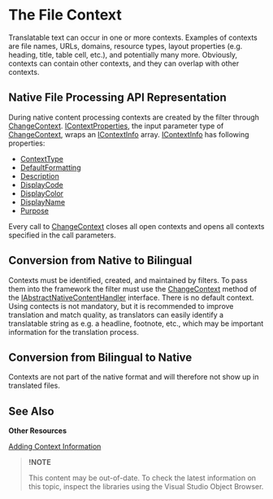 The File Context
==

Translatable text can occur in one or more contexts. Examples of contexts are file names, URLs, domains, resource types, layout properties (e.g. heading, title, table cell, etc.), and potentially many more. Obviously, contexts can contain other contexts, and they can overlap with other contexts.

Native File Processing API Representation
--

During native content processing contexts are created by the filter through [ChangeContext](../../api/filetypesupport/Sdl.FileTypeSupport.Framework.NativeApi.IAbstractNativeContentHandler.yml#Sdl_FileTypeSupport_Framework_NativeApi_IAbstractNativeContentHandler_ChangeContext_Sdl_FileTypeSupport_Framework_NativeApi_IContextProperties_). [IContextProperties](../../api/filetypesupport/Sdl.FileTypeSupport.Framework.NativeApi.IContextProperties.yml), the input parameter type of [ChangeContext](../../api/filetypesupport/Sdl.FileTypeSupport.Framework.NativeApi.IAbstractNativeContentHandler.yml#Sdl_FileTypeSupport_Framework_NativeApi_IAbstractNativeContentHandler_ChangeContext_Sdl_FileTypeSupport_Framework_NativeApi_IContextProperties_), wraps an [IContextInfo](../../api/filetypesupport/Sdl.FileTypeSupport.Framework.NativeApi.IContextInfo.yml) array. [IContextInfo](../../api/filetypesupport/Sdl.FileTypeSupport.Framework.NativeApi.IContextInfo.yml) has following properties:

* [ContextType](../../api/filetypesupport/Sdl.FileTypeSupport.Framework.NativeApi.IContextInfo.yml#Sdl_FileTypeSupport_Framework_NativeApi_IContextInfo_ContextType)
* [DefaultFormatting](../../api/filetypesupport/Sdl.FileTypeSupport.Framework.NativeApi.IContextInfo.yml#Sdl_FileTypeSupport_Framework_NativeApi_IContextInfo_DefaultFormatting)
* [Description](../../api/filetypesupport/Sdl.FileTypeSupport.Framework.NativeApi.IContextInfo.yml#Sdl_FileTypeSupport_Framework_NativeApi_IContextInfo_Description)
* [DisplayCode](../../api/filetypesupport/Sdl.FileTypeSupport.Framework.NativeApi.IContextInfo.yml#Sdl_FileTypeSupport_Framework_NativeApi_IContextInfo_DisplayCode)
* [DisplayColor](../../api/filetypesupport/Sdl.FileTypeSupport.Framework.NativeApi.IContextInfo.yml#Sdl_FileTypeSupport_Framework_NativeApi_IContextInfo_DisplayColor)
* [DisplayName](../../api/filetypesupport/Sdl.FileTypeSupport.Framework.NativeApi.IContextInfo.yml#Sdl_FileTypeSupport_Framework_NativeApi_IContextInfo_DisplayName)
* [Purpose](../../api/filetypesupport/Sdl.FileTypeSupport.Framework.NativeApi.IContextInfo.yml#Sdl_FileTypeSupport_Framework_NativeApi_IContextInfo_Purpose)

Every call to [ChangeContext](../../api/filetypesupport/Sdl.FileTypeSupport.Framework.NativeApi.IAbstractNativeContentHandler.yml#Sdl_FileTypeSupport_Framework_NativeApi_IAbstractNativeContentHandler_ChangeContext_Sdl_FileTypeSupport_Framework_NativeApi_IContextProperties_) closes all open contexts and opens all contexts specified in the call parameters.

Conversion from Native to Bilingual
--

Contexts must be identified, created, and maintained by filters. To pass them into the framework the filter must use the [ChangeContext](../../api/filetypesupport/Sdl.FileTypeSupport.Framework.NativeApi.IAbstractNativeContentHandler.yml#Sdl_FileTypeSupport_Framework_NativeApi_IAbstractNativeContentHandler_ChangeContext_Sdl_FileTypeSupport_Framework_NativeApi_IContextProperties_) method of the [IAbstractNativeContentHandler](../../api/filetypesupport/Sdl.FileTypeSupport.Framework.NativeApi.IAbstractNativeContentHandler.yml) interface. There is no default context. Using contects is not mandatory, but it is recommended to improve translation and match quality, as translators can easily identify a translatable string as e.g. a headline, footnote, etc., which may be important information for the translation process.

Conversion from Bilingual to Native
--

Contexts are not part of the native format and will therefore not show up in translated files.

See Also
--

**Other Resources**

[Adding Context Information](adding_context_information.md)


>**!NOTE**
>
> This content may be out-of-date. To check the latest information on this topic, inspect the libraries using the Visual Studio Object Browser.